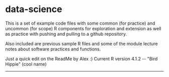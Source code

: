 # data-science

This is a set of example code files with some common (for practice) and uncommon
(for scope) R components for exploration and extension as well as practice with
pushing and pulling to a github repository.

Also included are previous sample R files and some of the module lecture notes
about software practices and functions.

Just a quick edit on the ReadMe by Alex :)
Current R version 4.1.2 -- "Bird Hippie" (cool name)

---
